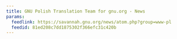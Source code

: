 ```yaml
---
title: GNU Polish Translation Team for gnu.org - News
params:
  feedlink: https://savannah.gnu.org/news/atom.php?group=www-pl
  feedid: 81ed208c7dd1875302f366efc31c420b
---
```

